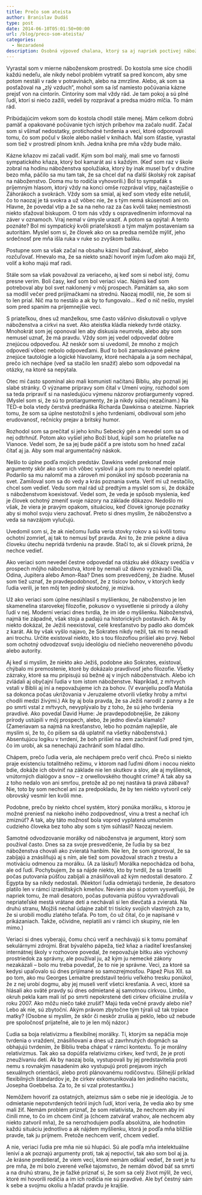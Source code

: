 ```yaml
---
title: Prečo som ateista
author: Branislav Dudáš
type: post
date: 2014-06-10T05:01:50+00:00
url: /blog/preco-som-ateista/
categories:
  - Nezaradené
description: Osobná výpoveď chalana, ktorý sa aj napriek poctivej náboženskej výchove takmer sám skonvertoval na ateistu.
---
```

Vyrastal som v mierne náboženskom prostredí. Do kostola sme síce chodili každú nedeľu, ale nikdy nebol problém vytratiť sa pred koncom, aby sme potom nestáli v rade v potravinách, alebo na zmrzline. Alebo, ak som sa posťažoval na &#8222;zlý vzduch&#8220;, mohol som sa ísť namiesto počúvania kázne prejsť von na cintorín. Cintoríny som mal vždy rád. Je tam pokoj a sú plné ľudí, ktorí si niečo zažili, vedeli by rozprávať a predsa múdro mlčia. To mám rád. <!--more-->

Pribúdajúcim vekom som do kostola chodil stále menej. Mám celkom dobrú pamäť a opakované počúvanie tých istých príbehov ma začalo nudiť. Začal som si všímať nedostatky, protichodné tvrdenia a veci, ktoré odporovali tomu, čo som počul v škole alebo našiel v knihách. Mal som šťastie, vyrastal som tiež v prostredí plnom kníh. Jedna kniha pre mňa vždy bude málo.

Kázne kňazov mi začali vadiť. Kým som bol malý, mali sme vo farnosti sympatického kňaza, ktorý bol kamarát asi s každým. (Keď som raz v škole zobral na hodinu náboženstva spolužiaka, ktorý by inak musel byť v družine bezo mňa, páčilo sa mu tam tak, že sa chcel dať na ďalší školský rok zapísať na náboženstvo. Doma mu to rodičia vyhovorili.) Bol to sympaťák s príjemným hlasom, ktorý vždy na konci omše rozprával vtipy, najčastejšie o Záhorákoch a svokrách. Vždy som sa smial, aj keď som vtedy ešte netušil, čo to naozaj je tá svokra a už vôbec nie, že s tým nemá skúsenosti ani on. Hlavne, že povedal vtip a že sa na neho raz za čas kvôli takej nemiestnosti niekto sťažoval biskupom. O tom nás vždy s ospravedlnením informoval na záver v oznamoch. Vraj nemal v úmysle uraziť. A potom sa opýtal: A tento poznáte? Bol mi sympatický kvôli priateľskosti a tým malým postaveniam sa autoritám. Myslel som si, že človek ako on sa predsa nemôže mýliť, jeho srdečnosť pre mňa išla ruka v ruke so zvyškom balíku.

Postupne som sa však začal na obsahu kázní buď zabávať, alebo rozčuľovať. Hnevalo ma, že sa niekto snaží hovoriť iným ľuďom ako majú žiť, voliť a koho majú mať radi.

Stále som sa však považoval za veriaceho, aj keď som si nebol istý, čomu presne verím. Boli časy, keď som bol veriaci viac. Najmä keď som potreboval aby bol svet naklonený v môj prospech. Pamätám sa, ako som sa modlil večer pred prijímačkami na strednú. Naozaj modlil, nie, že som si to len prial. Nič ma to nestálo a ak by to fungovalo&#8230; Keď o nič nešlo, myslel som pred spaním na príjemnejšie veci.

S priateľkou, dnes už manželkou, sme často vášnivo diskutovali o vplyve náboženstva a cirkvi na svet. Ako ateistka kládla niekedy tvrdé otázky. Mnohokrát som jej oponoval len aby diskusia neumrela, alebo aby som nemusel uznať, že má pravdu. Vždy som jej vedel odpovedať dobre znejúcou odpoveďou. Až neskôr som si uvedomil, že mnoho z mojich odpovedí vôbec nebolo odpoveďami. Buď to boli zamaskované pekne znejúce tautológie a logické hlavolamy, ktoré nechápala a ja som nechápal, prečo ich nechápe (veď sa stačilo len snažiť) alebo som odpovedal na otázky, na ktoré sa nepýtala.

Otec mi často spomínal ako mali komunisti načítanú Bibliu, aby poznali jej slabé stránky. O význame prípravy som čítal v Umení vojny, rozhodol som sa teda pripraviť si na nasledujúcu výmenu názorov protiargumenty vopred. (Myslel som si, že sú to protiargumenty, že ja nikdy súboj nezačínam.) Na TED-e bola vtedy čerstvá prednáška Richarda Dawkinsa o ateizme. Napriek tomu, že som sa úplne nestotožnil s jeho tvrdeniami, obdivoval som jeho erudovanosť, rečnícky prejav a britský humor.

Rozhodol som sa prečítať si jeho knihu Sebecký gén a nevedel som sa od nej odtrhnúť. Potom ako vyšiel jeho Boží blud, kúpil som ho priateľke na Vianoce. Vedel som, že sa jej bude páčiť a pre istotu som ho hneď začal čítať aj ja. Aby som mal argumentačný náskok.

Nešlo to úplne podľa mojich predstáv. Dawkins vedel prekonať moje argumenty skôr ako som ich vôbec vyslovil a ja som mu to nevedel oplatiť. Podarilo sa mu nalomiť ma a zároveň mi ponúkol iný spôsob pozerania na svet. Zamiloval som sa do vedy a krás poznania sveta. Veriť mi už nestačilo, chcel som vedieť. Vedu som mal rád už predtým a myslel som si, že dokáže s náboženstvom koexistovať. Vedel som, že veda je spôsob myslenia, keď je človek ochotný zmeniť svoje názory na základe dôkazov. Nedošlo mi však, že viera je pravým opakom, situáciou, keď človek ignoruje poznatky aby si mohol svoju vieru zachovať. Preto si dnes myslím, že náboženstvo a veda sa navzájom vylučujú.

Uvedomil som si, že ak niečomu ľudia veria stovky rokov a sú kvôli tomu ochotní zomrieť, aj tak to nemusí byť pravda. Ani to, že znie pekne a dáva človeku útechu nepridá tvrdeniu na pravde. Stačí to, ak si človek prizná, že nechce vedieť.

Ako veriaci som nevedel čestne odpovedať na otázku aké dôkazy svedčia v prospech môjho náboženstva, ktoré by nemali už dávno vyznávači Dia, Odina, Jupitera alebo Amon-Raa? Dnes som presvedčený, že žiadne. Musel som tiež uznať, že pravdepodobnosť, že z tisícov bohov, v ktorých kedy ľudia verili, je ten môj ten jediný skutočný, je mizivá.

Už ako veriaci som úplne nesúhlasil s myšlienkou, že náboženstvo je len skamenelina starovekej filozofie, pokusov o vysvetlenie si prírody a úlohy ľudí v nej. Moderní veriaci dnes tvrdia, že im ide o myšlienku. Náboženstvá, najmä tie západné, však stoja a padajú na historických postavách. Ak by niekto dokázal, že Ježiš neexistoval, celé kresťanstvo by padlo ako domček z karát. Ak by však vyšlo najavo, že Sokrates nikdy nežil, tak mi to nevadí ani trochu. Určite existoval niekto, kto s tou filozofiou prišiel ako prvý. Nebol som ochotný odvodzovať svoju ideológiu od niečieho neovereného pôvodu alebo autority.

Aj keď si myslím, že niekto ako Ježiš, podobne ako Sokrates, existoval, chýbalo mi premostenie, ktoré by dokázalo pravdivosť jeho filozofie. Všetky zázraky, ktoré sa mu pripisujú sú bežné aj v iných náboženstvách. Alebo ich zvládali aj obyčajní ľudia v tom istom náboženstve. Napríklad, z mŕtvych vstali v Biblii aj iní a nepovažujeme ich za bohov. (V evanjeliu podľa Matúša sa dokonca počas ukrižovania v Jeruzaleme otvorili všetky hroby a mŕtvi chodili medzi živými.) Ak by aj bola pravda, že sa Ježiš narodil z panny a že po smrti vstal z mŕtvych, nevyplývalo by z toho, že sú jeho tvrdenia pravdivé. Ako povedal David Hume: Je pravdepodobnejšie, že zákony prírody ustúpili v môj prospech, alebo, že jedno dievča klamalo? (Zameriavam sa najmä na kresťanstvo, lebo ho poznám najlepšie, ale myslím si, že to, čo píšem sa dá uplatniť na všetky náboženstvá.) Absentujúcu logiku v tvrdení, že boh prišiel na zem zachrániť ľudí pred tým, čo im urobí, ak sa nenechajú zachrániť som hľadal dlho.

Chápem, prečo ľudia veria, ale nechápem prečo veriť chcú. Prečo si niekto praje existenciu totalitného režimu, v ktorom nad ľuďmi dňom i nocou niekto bdie, dokáže ich obviniť na základe nie len skutkov a slov, ale aj myšlienok, vnútorných dialógov a snov &#8211; z orwellovského thought crime? A tak aby sa z toho nedalo von ani smrťou, pretože až po nej nastáva tá pravá zábava? Nie, toto by som nechcel ani za predpokladu, že by ten niekto vytvoril celý obrovský vesmír len kvôli mne.

Podobne, prečo by niekto chcel systém, ktorý ponúka morálku, s ktorou je možné preniesť na niekoho iného zodpovednosť, vinu a trest a nechať ich zmiznúť? A tak, aby táto možnosť bola vopred vyplatená umučením cudzieho človeka bez toho aby som s tým súhlasil? Naozaj neviem.

Samotné odvodzovanie morálky od náboženstva je argument, ktorý som používal často. Dnes sa za svoje presvedčenie, že ľudia by sa bez náboženstva chovali ako zvieratá hanbím. Nie len, že som ignoroval, že sa zabíjajú a znásilňujú aj s ním, ale tiež som považoval strach z trestu a motiváciu odmenou za morálku. (A za lásku!) Morálka nepochádza od boha, ale od ľudí. Pochybujem, že sa nájde niekto, kto by tvrdil, že sa Izraeliti počas putovania púšťou zabíjali a znásilňovali až kým nedostali desatoro. Z Egypta by sa nikdy nedostali. (Niektorí ľudia odmietajú tvrdenie, že desatoro platilo len v rámci izraelitských kmeňov. Neviem ako si potom vysvetľujú, že napriek tomu, že mali desatoro, počas putovania púšťou vyvražďovali nepriateľské mestá vrátane detí a nechávali si len dievčatá a zvieratá. Na druhú stranu, Mojžiš nechal údajne zabiť tri tisícky svojich vlastných za to, že si urobili modlu zlatého teľaťa. Po tom, čo už čítal, čo je napísané v prikázaniach. Takže, očividne, neplatili ani v rámci ich skupiny, nie len mimo.)

Veriaci si dnes vyberajú, čomu chcú veriť a nechávajú si k tomu pomáhať sekulárnymi zdrojmi. Brat bývalého pápeža, tiež kňaz a riaditeľ kresťanskej internátnej školy v rozhovore povedal, že nepovažuje bitku ako výchovný prostriedok za správny, ale používal ju, až kým ju nemecké zákony nezakázali &#8211; bolo mu treba povedať, že to nie je správne. Veci, za ktoré sa kedysi upaľovalo sú dnes prijímané so samozrejmosťou. Pápež Pius XII. sa po tom, ako mu Georges Lemaitre predstavil teóriu veľkého tresku ponúkol, že z nej urobí dogmu, aby jej museli veriť všetci kresťania. A veci, ktoré sa hlásali ako sväté pravdy sú dnes odmietané aj samotnou cirkvou. Limbo, okruh pekla kam mali ísť po smrti nepokrstené deti cirkev oficiálne zrušila v roku 2007. Ako môžu niečo také zrušiť? Majú teda večné pravdy alebo nie? Lebo ak nie, sú zbytoční. Akým právom zbytočne tým týrali už tak trpiace matky? (Osobne si myslím, že skôr či neskôr zrušia aj peklo, lebo už nebude pre spoločnosť prijateľné, ale to je len môj názor.)

Ľudia sa boja relativizmu a flexibilnej morálky. Tí, ktorým sa nepáčia moje tvrdenia o vraždení, znásilňovaní a dnes už zavrhnutých dogmách sa obhajujú tvrdením, že Bibliu treba chápať v rámci kontextu. To je morálny relativizmus. Tak ako sa dopúšťa relativizmu cirkev, keď tvrdí, že je proti zneužívaniu detí. Ak by naozaj bola, vystupovali by jej predstavitelia proti nemu s rovnakým nasadením ako vystupujú proti prejavom iných sexuálnych orientácií, alebo proti plánovanému rodičovstvu. (Silnejší príklad flexibilných štandardov je, že cirkev exkomunikovala len jediného nacistu, Josepha Goebbelsa. Za to, že si vzal protestantku.)

Nemôžem hovoriť za ostatných, ateizmus sám o sebe nie je ideológia. Je to odmietanie nepotvrdených teórií iných ľudí, ktorí veria, že vedia ako by sme mali žiť. Nemám problém priznať, že som relativista, že nechcem aby iní činili mne, to čo im chcem činiť ja (chcem zatvárať vrahov, ale nechcem aby niekto zatvoril mňa), že sa nerozhodujem podľa absolútna, ale hodnotím každú situáciu jednotlivo a ak nájdem myšlienku, ktorá je podľa mňa bližšie pravde, tak ju prijmem. Pretože nechcem veriť, chcem vedieť.

A nie, veriaci ľudia pre mňa nie sú hlupáci. Sú ale podľa mňa intelektuálne leniví a ak poznajú argumenty proti, tak aj nepoctiví, tak ako som bol aj ja. Je krásne predstierať, že viem veci, ktoré nemám odkiaľ vedieť, že svet je tu pre mňa, že mi bolo zverené veľké tajomstvo, že nemám dôvod báť sa smrti a na druhú stranu, že je ťažké priznať si, že som sa celý život mýlil, že veci, ktoré mi hovorili rodičia a im ich rodičia nie sú pravdivé. Ale byť čestný sám k sebe a svojmu okoliu a hľadať pravdu je krajšie.